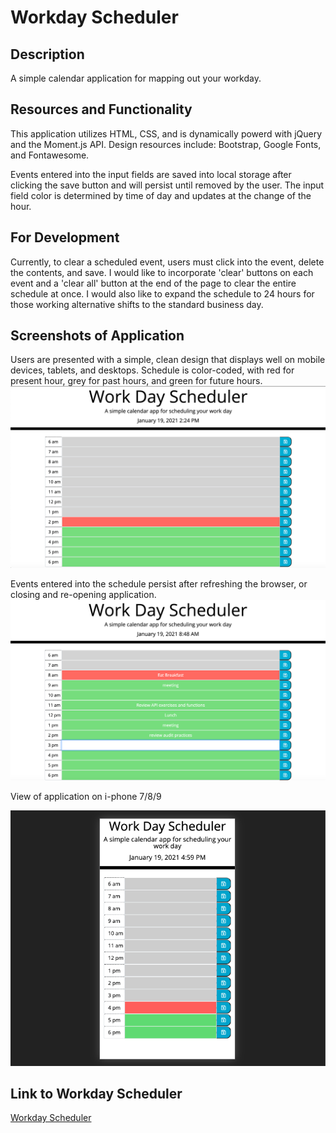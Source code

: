 # Workday Scheduler

## Description

A simple calendar application for mapping out your workday.

## Resources and Functionality

This application utilizes HTML, CSS, and is dynamically powerd with jQuery and the Moment.js API. Design resources include: Bootstrap, Google Fonts, and Fontawesome.

Events entered into the input fields are saved into local storage after clicking the save button and will persist until removed by the user. The input field color is determined by time of day and updates at the change of the hour.

## For Development

Currently, to clear a scheduled event, users must click into the event, delete the contents, and save. I would like to incorporate 'clear' buttons on each event and a 'clear all' button at the end of the page to clear the entire schedule at once. I would also like to expand the schedule to 24 hours for those working alternative shifts to the standard business day.

## Screenshots of Application

Users are presented with a simple, clean design that displays well on mobile devices, tablets, and desktops. Schedule is color-coded, with red for present hour, grey for past hours, and green for future hours.
![First View of Schedule](./assets/images/firstview.png)

Events entered into the schedule persist after refreshing the browser, or closing and re-opening application.
![Scheduled Events](./assets/images/workday.png)

View of application on i-phone 7/8/9

![Mobile View](./assets/images/iphone7+8+9.png)

## Link to Workday Scheduler

[Workday Scheduler](https://jnel-221.github.io/what-a-day/)
